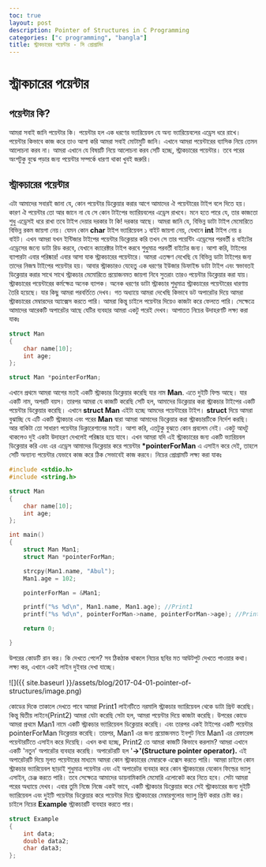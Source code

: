 ```yaml
---
toc: true
layout: post
description: Pointer of Structures in C Programming
categories: ["c programming", "bangla"]
title: স্ট্রাকচারের পয়েন্টার - সি প্রোগ্রামিং
---
```

# স্ট্রাকচারের পয়েন্টার

## পয়েন্টার কি?

আমরা সবাই জানি পয়েন্টার কি। পয়েন্টার হল এক ধরণের ভ্যারিয়েবল যে অন্য ভ্যারিয়েবলের এড্রেস ধরে রাখে। পয়েন্টার কিভাবে কাজ করে তাও আশা করি আমরা সবাই মোটামুটি জানি। এখানে আমরা পয়েন্টারের ব্যাসিক নিয়ে তেমন আলোচনা করব না। আমরা এখানে যে বিষয়টি নিয়ে আলোচনা করব সেটি হচ্ছে, স্ট্রাকচারের পয়েন্টার। তবে পরের অংশটুকু বুঝে পড়ার জন্য পয়েন্টার সম্পর্কে ধারণা থাকা খুবই জরুরি।

## স্ট্রাকচারের পয়েন্টার

এটা আমাদের সবারই জানা যে, কোন পয়েন্টার ডিক্লেয়ার করার আগে আমাদের ঐ পয়েন্টারের টাইপ বলে দিতে হয়। কারণ ঐ পয়েন্টার তো আর জানে না যে সে কোন টাইপের ভ্যারিয়বলের এড্রেস রাখবে। মনে হতে পারে যে, তার কাজতো শুধু এড্রেসই ধরে রাখা তবে টাইপ দেয়ার দরকার টা কি! দরকার আছে। আমরা জানি যে, বিভিন্ন ডাটা টাইপ মেমোরিতে বিভিন্ন রকম জায়গা নেয়। যেমন কোন **char** টাইপ ভ্যারিয়েবল ১ বাইট জায়গা নেয়, যেখানে **int** টাইপ নেয় ৪ বাইট। এখন আমরা যখন ইন্টিজার টাইপের পয়েন্টার ডিক্লেয়ার করি তখন সে তার পয়েন্টিং এড্রেসের পরবর্তী ৪ বাইটের এড্রেসের জন্যে ডাটা রিড করবে, যেখানে ক্যারেক্টার টাইপ করবে শুধুমাত্র পরবর্তী বাইটের জন্য। আশা করি, টাইপের ব্যাপারটা এবার পরিষ্কার! এবার আসা যাক স্ট্রাকচারের পয়েন্টারে। আমরা এতক্ষণ দেখেছি যে বিভিন্ন ডাটা টাইপের জন্য তাদের নিজস্ব টাইপের পয়েন্টার হয়। আবার স্ট্রাকচারও যেহেতু এক ধরণের ইউজার ডিফাইন্ড ডাটা টাইপ এবং স্বভাবতই ডিক্লেয়ার করার সাথে সাথে স্ট্রাকচার মেমোরিতে প্রয়োজনমত জায়গা নিবে সুতরাং তারও পয়েন্টার ডিক্লেয়ার করা যায়। স্ট্রাকচারের পয়েন্টারের কর্মক্ষেত্র অনেক ব্যাপক। অনেক ধরণের ডাটা স্ট্রাকচার শুধুমাত্র স্ট্রাকচারের পয়েন্টারের ধারণায় তৈরি হয়েছে। যার কিছু আমরা পরবর্তিতে দেখব। গত অধ্যায়ে আমরা দেখেছি কিভাবে ডট অপারেটর দিয়ে আমরা স্ট্রাকচারের মেম্বারদের অ্যাক্সেস করতে পারি। আমরা কিন্তু চাইলে পয়েন্টার দিয়েও কাজটা করে ফেলতে পারি। সেক্ষেত্রে আমাদের আরেকটি অপারেটর আছে যেটির ব্যবহার আমরা একটু পরেই দেখব। আপাতত নিচের উদাহরণটি লক্ষ্য করা যাকঃ

```c
struct Man
{
    char name[10];
    int age;
};

struct Man *pointerForMan;
```

এখানে প্রথমে আমরা আগের মতই একটি স্ট্রাকচার ডিক্লেয়ার করেছি যার নাম **Man**. এতে দুইটি ফিল্ড আছে। যার একটি নাম, অপরটি বয়স। তারপর আমরা যে কাজটি করেছি সেটি হল, আমাদের ডিক্লেয়ার করা স্ট্রাকচার টাইপের একটি পয়েন্টার ডিক্লেয়ার করেছি। এখানে **struct Man** এইটা হচ্ছে আমদের পয়েন্টারের টাইপ। **struct** দিয়ে আমরা বুঝাচ্ছি যে এটি একটি স্ট্রাকচার এবং পরের **Man** দ্বারা আমরা আমাদের ডিক্লেয়ার করা স্ট্রাকচারটিকে নির্দেশ করছি। আর বাকিটা তো সাধারণ পয়েন্টার ডিক্লারেশানের মতই। আশা করি, এতটুকু বুঝতে কোন প্রবলেম নেই। একটু আধটু থাকলেও দুই একটা উদাহরণ দেখলেই পরিষ্কার হয়ে যাবে। এখন আমরা যদি এই স্ট্রাকচারের জন্য একটি ভ্যারিয়বল ডিক্লেয়ার করি এবং এর এড্রেস আমাদের ডিক্লেয়ার করে পয়েন্টার **\*pointerForMan** এ এসাইন করে দেই, তাহলে সেটি অন্যান্য পয়েন্টার যেভাবে কাজ করে ঠিক সেভাবেই কাজ করবে। নিচের প্রোগ্রামটি লক্ষ্য করা যাকঃ

```c
#include <stdio.h>
#include <string.h>

struct Man
{
    char name[10];
    int age;
};

int main()
{
    struct Man Man1;
    struct Man *pointerForMan;

    strcpy(Man1.name, "Abul");
    Man1.age = 102;

    pointerForMan = &Man1;

    printf("%s %d\n", Man1.name, Man1.age); //Print1
    printf("%s %d\n", pointerForMan->name, pointerForMan->age); //Print2

    return 0;

}
```

উপরের কোডটি রান কর। কি দেখতে পেলে? সব ঠিকঠাক থাকলে নিচের ছবির মত আউটপুট দেখতে পাওয়ার কথা। লক্ষ্য কর, এখানে একই লাইন দুইবার দেখা যাচ্ছে।

![]({{ site.baseurl }}/assets/blog/2017-04-01-pointer-of-structures/image.png)

কোডের দিকে তাকালে দেখতে পাবে আমরা Print1 লাইনটিতে নরমালি স্ট্রাকচার ভ্যারিয়েবল থেকে ডাটা প্রিন্ট করেছি। কিন্তু দ্বিতীয় লাইনে(Print2) আমরা যেটা করেছি সেটা হল, আমরা পয়েন্টার দিয়ে কাজটা করেছি। উপরের কোডে আমরা প্রথমে Man1 নামে একটি স্ট্রাকচার ভ্যারিয়েবল ডিক্লেয়ার করেছি। এবং তারপর একই টাইপের একটি পয়েন্টার pointerForMan ডিক্লেয়ার করেছি। তারপর, Man1 এর জন্য প্রয়োজনমত ইনপুট নিয়ে Man1 এর রেফারেন্স পয়েন্টারটিতে এসাইন করে দিয়েছি। এখন কথা হচ্ছে, Print2 তে আমরা কাজটি কিভাবে করলাম? আমরা এখানে একটি 'নতুন' অপারেটর ব্যবহার করেছি। অপারেটরটি হল '**->'(Structure pointer operator).** এই অপারেটরটি দিয়ে মূলত পয়েন্টারের মাধ্যমে আমরা কোন স্ট্রাকচারের মেম্বারকে এক্সেস করতে পারি। আমরা চাইলে কোন স্ট্রাকচার ভ্যারিয়েবল ছাড়াই শুধুমাত্র পয়েন্টার এবং এই অপারেটর ব্যবহার করে কোন স্ট্রাকচারের যেকোন ফিল্ডের ভ্যালু এসাইন, চেঞ্জ করতে পারি। তবে সেক্ষেত্রে আমাদের ডায়নামিকালি মেমোরি এলোকেট করে নিতে হবে। সেটা আমরা পরের অধ্যায়ে দেখব। এবার তুমি নিজে নিজে একই ভাবে, একটি স্ট্রাকচার ডিক্লেয়ার করে সেই স্ট্রাকচারের জন্য দুইটি ভ্যারিয়েবল এবং দুইটি পয়েন্টার ডিক্লেয়ার করে পয়েন্টার দিয়ে স্ট্রাকচারের মেম্বারগুলোর ভ্যালু প্রিন্ট করার চেষ্টা কর। চাইলে নিচের **Example** স্ট্রাকচারটি ব্যবহার করতে পার।

```c
struct Example
{
    int data;
    double data2;
    char data3;
};
```
